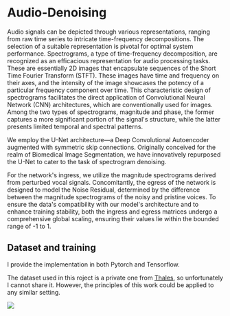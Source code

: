 # Audio-Denoising
Audio signals can be depicted through various representations, ranging from raw time series to intricate time-frequency decompositions. The selection of a suitable representation is pivotal for optimal system performance. Spectrograms, a type of time-frequency decomposition, are recognized as an efficacious representation for audio processing tasks. These are essentially 2D images that encapsulate sequences of the Short Time Fourier Transform (STFT). These images have time and frequency on their axes, and the intensity of the image showcases the potency of a particular frequency component over time. This characteristic design of spectrograms facilitates the direct application of Convolutional Neural Network (CNN) architectures, which are conventionally used for images. Among the two types of spectrograms, magnitude and phase, the former captures a more significant portion of the signal's structure, while the latter presents limited temporal and spectral patterns.

We employ the U-Net architecture—a Deep Convolutional Autoencoder augmented with symmetric skip connections. Originally conceived for the realm of Biomedical Image Segmentation, we have innovatively repurposed the U-Net to cater to the task of spectrogram denoising.

For the network's ingress, we utilize the magnitude spectrograms derived from perturbed vocal signals. Concomitantly, the egress of the network is designed to model the Noise Residual, determined by the difference between the magnitude spectrograms of the noisy and pristine voices. To ensure the data's compatibility with our model's architecture and to enhance training stability, both the ingress and egress matrices undergo a comprehensive global scaling, ensuring their values lie within the bounded range of -1 to 1.


## Dataset and training 

I provide the implementation in both Pytorch and Tensorflow.

The dataset used in this roject is a private one from [Thales](https://www.thalesgroup.com/fr), so unfortunately I cannot share it. However, the principles of this work could be applied to any similar setting. 

![](assets/predicted_vs_gt_truth.png)
